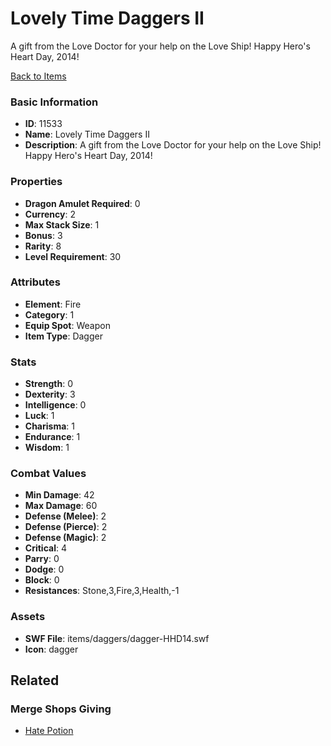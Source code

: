 # Lovely Time Daggers II

A gift from the Love Doctor for your help on the Love Ship! Happy Hero's Heart Day, 2014!

[Back to Items](../items.md)

### Basic Information

- **ID**: 11533
- **Name**: Lovely Time Daggers II
- **Description**: A gift from the Love Doctor for your help on the Love Ship! Happy Hero&#039;s Heart Day, 2014!

### Properties

- **Dragon Amulet Required**: 0
- **Currency**: 2
- **Max Stack Size**: 1
- **Bonus**: 3
- **Rarity**: 8
- **Level Requirement**: 30

### Attributes

- **Element**: Fire
- **Category**: 1
- **Equip Spot**: Weapon
- **Item Type**: Dagger

### Stats

- **Strength**: 0
- **Dexterity**: 3
- **Intelligence**: 0
- **Luck**: 1
- **Charisma**: 1
- **Endurance**: 1
- **Wisdom**: 1

### Combat Values

- **Min Damage**: 42
- **Max Damage**: 60
- **Defense (Melee)**: 2
- **Defense (Pierce)**: 2
- **Defense (Magic)**: 2
- **Critical**: 4
- **Parry**: 0
- **Dodge**: 0
- **Block**: 0
- **Resistances**: Stone,3,Fire,3,Health,-1

### Assets

- **SWF File**: items/daggers/dagger-HHD14.swf
- **Icon**: dagger

## Related

### Merge Shops Giving

- [Hate Potion](../merge-shops/199-hate-potion.md)


